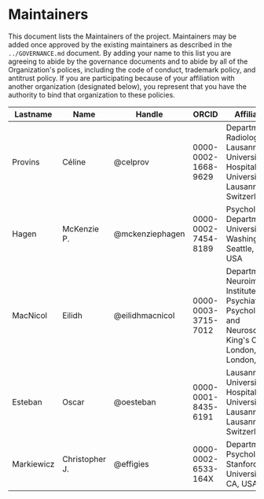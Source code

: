 # Maintainers

This document lists the Maintainers of the project.
Maintainers may be added once approved by the existing maintainers as described in the `../GOVERNANCE.md` document.
By adding your name to this list you are agreeing to abide by the governance documents and to abide by all of the Organization's polices, including the code of conduct, trademark policy, and antitrust policy.
If you are participating because of your affiliation with another organization (designated below), you represent that you have the authority to bind that organization to these policies.

<!-- EXAMPLE: The current contents of the table are given for an example, please update. -->

| **Lastname** | **Name** | **Handle** | **ORCID** | **Affiliation** |
| --- | --- | --- | --- | --- |
| Provins | Céline | @celprov | 0000-0002-1668-9629 | Department of Radiology, Lausanne University Hospital and University of Lausanne, Switzerland |
| Hagen | McKenzie P. | @mckenziephagen | 0000-0002-7454-8189 | Psychology Department, University of Washington, Seattle, WA, USA |
| MacNicol | Eilidh | @eilidhmacnicol | 0000-0003-3715-7012 | Department of Neuroimaging, Institute of Psychiatry, Psychology and Neuroscience, King's College London, London, UK |
| Esteban | Oscar | @oesteban | 0000-0001-8435-6191 | Lausanne University Hospital and University of Lausanne, Lausanne, Switzerland |
| Markiewicz | Christopher J. | @effigies | 0000-0002-6533-164X | Department of Psychology, Stanford University, CA, USA |
